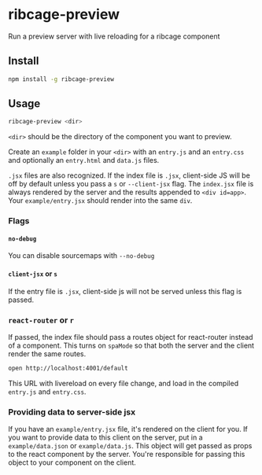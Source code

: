 ribcage-preview
===============

Run a preview server with live reloading for a ribcage component


## Install

```sh
npm install -g ribcage-preview
```

## Usage

```sh
ribcage-preview <dir>
```

`<dir>` should be the directory of the component you want to preview.

Create an `example` folder in your `<dir>` with an `entry.js` and an `entry.css` and optionally an `entry.html` and `data.js` files.

`.jsx` files are also recognized. If the index file is `.jsx`, client-side JS will be off by default unless you pass a `s` or `--client-jsx` flag. The `index.jsx` file is always rendered by the server and the results appended to `<div id=app>`. Your `example/entry.jsx` should render into the same `div`.

### Flags
#### `no-debug`
You can disable sourcemaps with `--no-debug`

#### `client-jsx` or `s`
If the entry file is `.jsx`, client-side js will not be served unless this flag is passed.

### `react-router` or `r`
If passed, the index file should pass a routes object for react-router instead of a component. This turns on `spaMode` so that both the server and the client render the same routes.



```sh
open http://localhost:4001/default
```

This URL with livereload on every file change, and load in the compiled `entry.js` and `entry.css`.

### Providing data to server-side jsx
If you have an `example/entry.jsx` file, it's rendered on the client for you. If you want to provide data to this client on the server, put in a `example/data.json` or `example/data.js`. This object will get passed as props to the react component by the server. You're responsible for passing this object to your component on the client.
